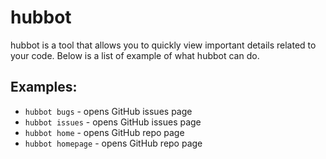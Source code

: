 # hubbot

hubbot is a tool that allows you to quickly view important details related to your code. Below is a list of example of what hubbot can do.

## Examples:

-   `hubbot bugs` - opens GitHub issues page
-   `hubbot issues` - opens GitHub issues page
-   `hubbot home` - opens GitHub repo page
-   `hubbot homepage` - opens GitHub repo page

